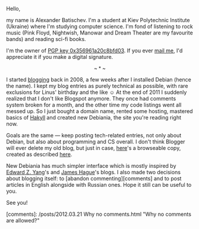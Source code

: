 Hello,

my name is Alexander Batischev. I'm a student at Kiev Polytechnic Institute
(Ukraine) where I'm studying computer science. I'm fond of listening to rock
music (Pink Floyd, Nightwish, Manowar and Dream Theater are my favourite bands)
and reading sci-fi books.

I'm the owner of [PGP key 0x356961a20c8bfd03][pgp]. If you ever [mail
me][email], I'd appreciate it if you make a digital signature.

<center style="font-size: small;">~ * ~</center>

I started [blogging](http://debiania.blogspot.com) back in 2008, a few weeks
after I installed Debian (hence the name). I kept my blog entries as purely
technical as possible, with rare exclusions for Linus' birthday and the like ☺
At the end of 2011 I suddenly realized that I don't like Blogspot anymore. They
once had comments system broken for a month, and the other time my code
listings went all messed up.  So I just bought a domain name, rented some
hosting, mastered basics of [Hakyll](http://github.com/jaspervdj/hakyll) and
created new Debiania, the site you're reading right now.

Goals are the same — keep posting tech-related entries, not only about Debian,
but also about programming and CS overall. I don't think Blogger will ever
delete my old blog, but just in case, [here][archive]'s a browseable copy,
created as described [here][httrack_recipe].

New Debiania has much simpler interface which is mostly inspired by [Edward Z.
Yang](http://blog.ezyang.com)'s and [James Hague](http://prog21.dadgum.com)'s
blogs. I also made two decisions about blogging itself: to [abandon
commenting][comments] and to post articles in English alongside with Russian
ones. Hope it still can be useful to you.

See you!

[pgp]: http://pgp.mit.edu:11371/pks/lookup?op=vindex&search=0x356961A20C8BFD03 "PGP key 0x356961a20c8bfd03 at pgp.mit.edu"
[email]: <mailto:eual.jp@gmail.com> "eual dot jp at google mail"
[archive]: /misc/debiania-archive.7z "Browseable copy of old Debiania (5.4M, 238M unpacked)"
[httrack_recipe]: http://mydebianblog.blogspot.com/2009/12/blogger-httrack-website-copier.html "Архив блогов типа Blogger: делаем локальную копию с помощью HTTrack Website Copier"
[comments]: /posts/2012.03.21 Why no comments.html "Why no comments are allowed?"

